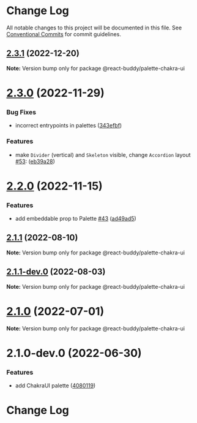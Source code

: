 # Change Log

All notable changes to this project will be documented in this file.
See [Conventional Commits](https://conventionalcommits.org) for commit guidelines.

## [2.3.1](https://github.com/react-buddy/ide-toolbox/tree/master/packages/palette-chakra-ui/compare/@react-buddy/palette-chakra-ui@2.3.0...@react-buddy/palette-chakra-ui@2.3.1) (2022-12-20)

**Note:** Version bump only for package @react-buddy/palette-chakra-ui





# [2.3.0](https://github.com/react-buddy/ide-toolbox/tree/master/packages/palette-chakra-ui/compare/@react-buddy/palette-chakra-ui@2.3.0-dev.1...@react-buddy/palette-chakra-ui@2.3.0) (2022-11-29)

### Bug Fixes

* incorrect entrypoints in palettes ([343efbf](https://github.com/react-buddy/ide-toolbox/tree/master/packages/palette-chakra-ui/commit/343efbf0a572a9607d620e5ce3ad905dcc01b03a))


### Features

*  make `Divider` (vertical) and `Skeleton` visible, change `Accordion` layout [#53](https://github.com/react-buddy/ide-toolbox/tree/master/packages/palette-chakra-ui/issues/53): ([eb39a28](https://github.com/react-buddy/ide-toolbox/tree/master/packages/palette-chakra-ui/commit/eb39a28de7ad8b06aa6bd80f0b96f4f87c2d2ece))





# [2.2.0](https://github.com/react-buddy/ide-toolbox/tree/master/packages/palette-chakra-ui/compare/@react-buddy/palette-chakra-ui@2.2.0-dev.2...@react-buddy/palette-chakra-ui@2.2.0) (2022-11-15)

### Features

* add embeddable prop to Palette [#43](https://github.com/react-buddy/ide-toolbox/tree/master/packages/palette-chakra-ui/issues/43) ([ad49ad5](https://github.com/react-buddy/ide-toolbox/tree/master/packages/palette-chakra-ui/commit/ad49ad52a80cf287c28ba5ccb344f237d4cfa417))



## [2.1.1](https://github.com/react-buddy/ide-toolbox/tree/master/packages/palette-chakra-ui/compare/@react-buddy/palette-chakra-ui@2.1.1-dev.0...@react-buddy/palette-chakra-ui@2.1.1) (2022-08-10)

**Note:** Version bump only for package @react-buddy/palette-chakra-ui





## [2.1.1-dev.0](https://github.com/react-buddy/ide-toolbox/tree/master/packages/palette-chakra-ui/compare/@react-buddy/palette-chakra-ui@2.1.0...@react-buddy/palette-chakra-ui@2.1.1-dev.0) (2022-08-03)

**Note:** Version bump only for package @react-buddy/palette-chakra-ui





# [2.1.0](https://github.com/react-buddy/ide-toolbox/tree/master/packages/palette-chakra-ui/compare/@react-buddy/palette-chakra-ui@2.1.0-dev.0...@react-buddy/palette-chakra-ui@2.1.0) (2022-07-01)

**Note:** Version bump only for package @react-buddy/palette-chakra-ui





# 2.1.0-dev.0 (2022-06-30)


### Features

* add ChakraUI palette ([4080119](https://github.com/react-buddy/ide-toolbox/tree/master/packages/palette-chakra-ui/commit/40801193d4420f0fd4e05431be8445c1e8ce264c))





# Change Log
